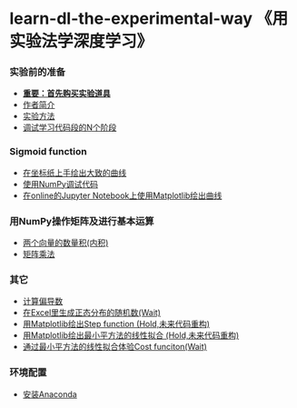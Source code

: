 # learn-dl-the-experimental-way 《用实验法学深度学习》

### 实验前的准备

- [**重要：首先购买实验道具**]()
- [作者简介]()
- [实验方法]()
- [调试学习代码段的N个阶段](/chapters/实验前的准备/调试学习代码段的N个阶段.md)

### Sigmoid function

- [在坐标纸上手绘出大致的曲线](/chapters/Sigmoid_function/在坐标纸上手绘出大致的曲线.md)
- [使用NumPy调试代码](/chapters/Sigmoid_function/使用NumPy调试代码.md)
- [在online的Jupyter Notebook上使用Matplotlib绘出曲线](/chapters/Sigmoid_function/在online的JupyterNotebook上使用Matplotlib绘出曲线.md)

### 用NumPy操作矩阵及进行基本运算

- [两个向量的数量积(内积)](/chapters/用NumPy操作矩阵及进行基本运算/两个向量的数量积(内积).md)
- [矩阵乘法](/chapters/用NumPy操作矩阵及进行基本运算/矩阵乘法.md)

### 其它

- [计算偏导数](/chapters/其它/计算偏导数.md)
- [在Excel里生成正态分布的随机数(Wait)](/chapters/其它/在Excel里生成正态分布的随机数.md)
- [用Matplotlib绘出Step function (Hold,未来代码重构)](/chapters/其它/Step_function.md)
- [用Matplotlib绘出最小平方法的线性拟合 (Hold,未来代码重构)](/chapters/其它/用Matplotlib绘出最小平方法的线性拟合.md)
- [通过最小平方法的线性拟合体验Cost funciton(Wait)](/chapters/其它/通过最小平方法的线性拟合体验Cost_funciton.md)

### 环境配置

- [安装Anaconda](/chapters/环境配置/安装Anaconda.md)
